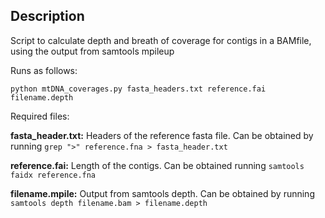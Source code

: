 ## Description

Script to calculate depth and breath of coverage for contigs in a BAMfile, using the output from samtools mpileup

Runs as follows:
```
python mtDNA_coverages.py fasta_headers.txt reference.fai filename.depth
```

Required files:

**fasta_header.txt:** Headers of the reference fasta file. Can be obtained by running ```grep ">" reference.fna > fasta_header.txt```

**reference.fai:** Length of the contigs. Can be obtained running ```samtools faidx reference.fna```

**filename.mpile:** Output from samtools depth. Can be obtained by running ```samtools depth filename.bam > filename.depth```
